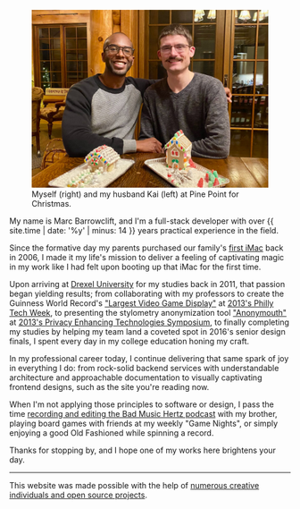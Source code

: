 <figure class="inline shadow">
    <picture>
        <source type="image/webp" srcset="images/portrait.webp">
        <img type="image/jpeg" title="Selfie of myself with my husband, Kai" alt="Selfie of myself with my husband, Kai" src="images/portrait.jpg">
    </picture>
    <figcaption>
        Myself (right) and my husband Kai (left) at Pine Point for Christmas.
    </figcaption>
</figure>

My name is Marc Barrowclift, and I'm a full-stack developer with over {{ site.time | date: '%y' | minus: 14 }} years practical experience in the field.

Since the formative day my parents purchased our family's [first iMac](https://en.wikipedia.org/wiki/IMac_(Intel-based)#1st_generation:_Polycarbonate_iMac) back in 2006, I made it my life's mission to deliver a feeling of captivating magic in my work like I had felt upon booting up that iMac for the first time.

Upon arriving at [Drexel University](http://drexel.edu/) for my studies back in 2011, that passion began yielding results; from collaborating with my professors to create the Guinness World Record's ["Largest Video Game Display"](http://www.guinnessworldrecords.com/world-records/largest-architectural-videogame-display) at [2013's Philly Tech Week](https://knightfoundation.org/articles/philly-tech-week-and-pong/), to presenting the stylometry anonymization tool ["Anonymouth"](https://psal.cs.drexel.edu/index.php/Main_Page) at [2013's Privacy Enhancing Technologies Symposium](http://petools.soic.indiana.edu/), to finally completing my studies by helping my team land a coveted spot in 2016's senior design finals, I spent every day in my college education honing my craft.

In my professional career today, I continue delivering that same spark of joy in everything I do: from rock-solid backend services with understandable architecture and approachable documentation to visually captivating frontend designs, such as the site you're reading now.

When I'm not applying those principles to software or design, I pass the time [recording and editing the Bad Music Hertz podcast](https://badmusichertz.com/) with my brother, playing board games with friends at my weekly "Game Nights", or simply enjoying a good Old Fashioned while spinning a record.

Thanks for stopping by, and I hope one of my works here brightens your day.

-----

This website was made possible with the help of [numerous creative individuals and open source projects](http://localhost:4000/about/shoutouts/).